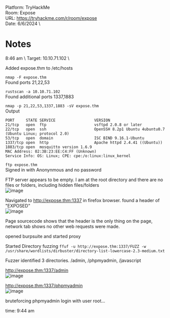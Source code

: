Platform: TryHackMe \
Room: Expose \
URL: https://tryhackme.com/r/room/expose \
Date: 6/6/2024 \

# Notes

8:46 am \ 
Target: 10.10.71.102 \

Added expose.thm to /etc/hosts

`nmap -F expose.thm` \
Found ports 21,22,53

`rustscan -a 10.10.71.102`  \
Found additional ports 1337,1883

`nmap -p 21,22,53,1337,1883 -sV expose.thm`\
Output
```
PORT     STATE SERVICE                 VERSION
21/tcp   open  ftp                     vsftpd 2.0.8 or later
22/tcp   open  ssh                     OpenSSH 8.2p1 Ubuntu 4ubuntu0.7 (Ubuntu Linux; protocol 2.0)
53/tcp   open  domain                  ISC BIND 9.16.1-Ubuntu
1337/tcp open  http                    Apache httpd 2.4.41 ((Ubuntu))
1883/tcp open  mosquitto version 1.6.9
MAC Address: 02:3B:23:EE:C4:FF (Unknown)
Service Info: OS: Linux; CPE: cpe:/o:linux:linux_kernel
```

`ftp expose.thm` \
Signed in with Anonynmous and no password

FTP server appears to be empty. I am at the root directory and there are no files or folders, including hidden files/folders \
![image](https://github.com/mitch-n/redteam_writeups/assets/30005736/ab6f4987-9a1b-4470-8761-6590e708ee25)

Navigated to http://expose.thm:1337 in firefox browser. found a header of "EXPOSED" \
![image](https://github.com/mitch-n/redteam_writeups/assets/30005736/16c31d13-e099-4bcf-8198-be6d1a0e5dcd)

Page sourcecode shows that the header is the only thing on the page, network tab shows no other web requests were made.

opened burpsuite and started proxy

Started Directory fuzzing `ffuf -u http://expose.thm:1337/FUZZ -w /usr/share/wordlists/dirbuster/directory-list-lowercase-2.3-medium.txt`

Fuzzer identified 3 directories. /admin, /phpmyadmin, /javascript

http://expose.thm:1337/admin \
![image](https://github.com/mitch-n/redteam_writeups/assets/30005736/f467cc18-8987-44ea-9cae-ddc0936e40c4)


http://expose.thm:1337/phpmyadmin \
![image](https://github.com/mitch-n/redteam_writeups/assets/30005736/3d06a7b3-afff-44a3-811b-ee3c2f03518f)

bruteforcing phpmyadmin login with user root...

time: 9:44 am







